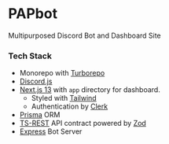 # PAPbot

Multipurposed Discord Bot and Dashboard Site

### Tech Stack
- Monorepo with [Turborepo](https://turbo.build/repo)
- [Discord.js](https://discordjs.dev)
- [Next.js 13](https://beta.nextjs.org) with `app` directory for dashboard. 
  - Styled with [Tailwind](https://tailwindcss.com)
  - Authentication by [Clerk](https://clerk.com)
- [Prisma](https://www.prisma.io) ORM
- [TS-REST](https://ts-rest.com) API contract powered by [Zod](https://zod.dev)
- [Express](https://expressjs.com) Bot Server
